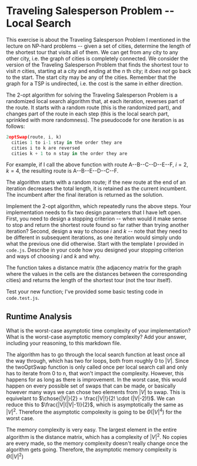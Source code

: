 # Traveling Salesperson Problem -- Local Search

This exercise is about the Traveling Salesperson Problem I mentioned in the
lecture on NP-hard problems -- given a set of cities, determine the length of
the shortest tour that visits all of them. We can get from any city to any other
city, i.e. the graph of cities is completely connected. We consider the version
of the Traveling Salesperson Problem that finds the shortest tour to visit $n$
cities, starting at a city and ending at the $n$ th city; it *does not* go
back to the start. The start city may be any of the cities. Remember that the
graph for a TSP is undirected, i.e. the cost is the same in either direction.

The 2-opt algorithm for solving the Traveling Salesperson Problem is a
randomized local search algorithm that, at each iteration, reverses part of the
route. It starts with a random route (this is the randomized part), and changes
part of the route in each step (this is the local search part, sprinkled with
more randomness). The pseudocode for one iteration is as follows:

```javascript
2optSwap(route, i, k)
  cities 1 to i-1 stay in the order they are
  cities i to k are reversed
  cities k + 1 to n stay in the order they are
```

For example, if I call the above function with route A--B--C--D--E--F, $i=2$,
$k=4$, the resulting route is A--B--E--D--C--F.

The algorithm starts with a random route; if the new route at the end of an
iteration decreases the total length, it is retained as the current incumbent.
The incumbent after the final iteration is returned as the solution.

Implement the 2-opt algorithm, which repeatedly runs the above steps. Your
implementation needs to fix two design parameters that I have left open. First,
you need to design a stopping criterion -- when would it make sense to stop and
return the shortest route found so far rather than trying another iteration?
Second, design a way to choose $i$ and $k$ -- note that they need to be
different in subsequent iterations, as one iteration would simply undo what
the previous one did otherwise. Start with the template I provided in `code.js`.
Describe in your code how you designed your stopping criterion and ways of
choosing $i$ and $k$ and why.

The function takes a distance matrix (the adjacency matrix for the graph where
the values in the cells are the distances between the corresponding cities) and
returns the length of the shortest tour (not the tour itself).

Test your new function; I've provided some basic testing code in `code.test.js`.

## Runtime Analysis

What is the worst-case asymptotic time complexity of your implementation? What
is the worst-case asymptotic memory complexity? Add your answer, including your
reasoning, to this markdown file.

The algorithm has to go through the local search function at least once all the 
way through, which has two for loops, both from roughly 0 to $|V|$. Since the twoOptSwap 
function is only called once per local search call and only has to iterate from 
0 to n, that won't impact the complexity. However, this happens for as long as 
there is improvement. In the worst case, this would happen on every possible 
set of swaps that can be made, or basically however many ways we can chose two 
elements from $|V|$ to swap. This is equivelant to $\chose{|V|}{2} = \frac{|V|!}{2! \cdot (|V|-2)!}$.
We can reduce this to $\frac{|V|(|V|-1)}{2}$, which is asymptotically the same as 
$|V|^2$. Therefore the asymptotic compolexity is going to be $\Theta(|V|^4)$ for the 
worst case.

The memory complexity is very easy. The largest element in the entire algorithm 
is the distance matrix, which has a complexity of $|V|^2$. No copies are every made, 
so the memory complexity doesn't really change once the algorithm gets going. Therefore, 
the asymptotic memory complexity is $\Theta(|V|^2)$
